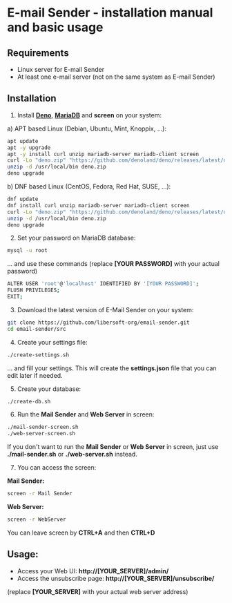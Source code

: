 # E-mail Sender - installation manual and basic usage

## Requirements

- Linux server for E-mail Sender
- At least one e-mail server (not on the same system as E-mail Sender)

## Installation

1. Install [**Deno**](https://deno.land), [**MariaDB**](https://mariadb.org/) and **screen** on your system:

a) APT based Linux (Debian, Ubuntu, Mint, Knoppix, ...):

```sh
apt update
apt -y upgrade
apt -y install curl unzip mariadb-server mariadb-client screen
curl -Lo "deno.zip" "https://github.com/denoland/deno/releases/latest/download/deno-x86_64-unknown-linux-gnu.zip"
unzip -d /usr/local/bin deno.zip
deno upgrade
```

b) DNF based Linux (CentOS, Fedora, Red Hat, SUSE, ...):

```sh
dnf update
dnf install curl unzip mariadb-server mariadb-client screen
curl -Lo "deno.zip" "https://github.com/denoland/deno/releases/latest/download/deno-x86_64-unknown-linux-gnu.zip"
unzip -d /usr/local/bin deno.zip
deno upgrade
```

2. Set your password on MariaDB database:

```sh
mysql -u root
```

... and use these commands (replace **[YOUR PASSWORD]** with your actual password)

```sh
ALTER USER 'root'@'localhost' IDENTIFIED BY '[YOUR PASSWORD]';
FLUSH PRIVILEGES;
EXIT;
```

3. Download the latest version of E-Mail Sender on your system:

```sh
git clone https://github.com/libersoft-org/email-sender.git
cd email-sender/src
```

4. Create your settings file:

```sh
./create-settings.sh
```

... and fill your settings. This will create the **settings.json** file that you can edit later if needed.

5. Create your database:

```sh
./create-db.sh
```

6. Run the **Mail Sender** and **Web Server** in screen:

```sh
./mail-sender-screen.sh
./web-server-screen.sh
```

If you don't want to run the **Mail Sender** or **Web Server** in screen, just use **./mail-sender.sh** or **./web-server.sh** instead.

7. You can access the screen:

**Mail Sender:**
```sh
screen -r Mail Sender
```

**Web Server:**
```sh
screen -r WebServer
```

You can leave screen by **CTRL+A** and then **CTRL+D**

## Usage:

- Access your Web UI: **http://[YOUR_SERVER]/admin/**
- Access the unsubscribe page: **http://[YOUR_SERVER]/unsubscribe/**

(replace **[YOUR_SERVER]** with your actual web server address)
